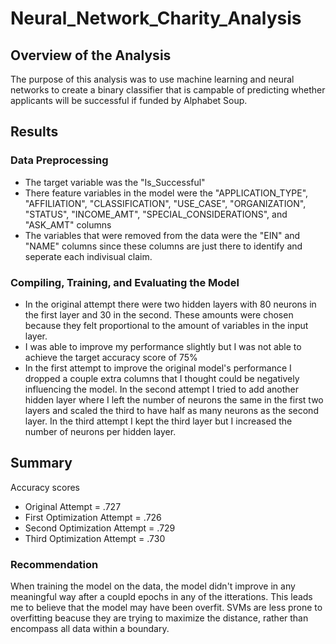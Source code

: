 # Neural_Network_Charity_Analysis

## Overview of the Analysis
The purpose of this analysis was to use machine learning and neural networks to create a binary classifier that is campable of predicting whether applicants will be successful if funded by Alphabet Soup.

## Results

### Data Preprocessing
- The target variable was the "Is_Successful"
- There feature variables in the model were the "APPLICATION_TYPE", "AFFILIATION", "CLASSIFICATION", "USE_CASE", "ORGANIZATION", "STATUS", "INCOME_AMT", "SPECIAL_CONSIDERATIONS", and "ASK_AMT" columns
- The variables that were removed from the data were the "EIN" and "NAME" columns since these columns are just there to identify and seperate each indivisual claim.

### Compiling, Training, and Evaluating the Model
- In the original attempt there were two hidden layers with 80 neurons in the first layer and 30 in the second. These amounts were chosen because they felt proportional to the amount of variables in the input layer.
- I was able to improve my performance slightly but I was not able to achieve the target accuracy score of 75%
- In the first attempt to improve the original model's performance I dropped a couple extra columns that I thought could be negatively influencing the model. In the second attempt I tried to add another hidden layer where I left the number of neurons the same in the first two layers and scaled the third to have half as many neurons as the second layer. In the third attempt I kept the third layer but I increased the number of neurons per hidden layer.

## Summary
Accuracy scores
- Original Attempt = .727
- First Optimization Attempt = .726
- Second Optimization Attempt = .729
- Third Optimization Attempt = .730

### Recommendation
When training the model on the data, the model didn't improve in any meaningful way after a coupld epochs in any of the itterations. This leads me to believe that the model may have been overfit. SVMs are less prone to overfitting beacuse they are trying to maximize the distance, rather than encompass all data within a boundary.
